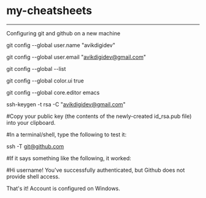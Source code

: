 # my-cheatsheets
----------------------------------------------------------------------------------------------------------
Configuring git and github on a new machine


git config --global user.name "avikdigidev"

git config --global user.email "avikdigidev@gmail.com"

git config --global --list

git config --global color.ui true

git config --global core.editor emacs

ssh-keygen -t rsa -C "avikdigidev@gmail.com"

#Copy your public key (the contents of the newly-created id_rsa.pub file) into your clipboard.

#In a terminal/shell, type the following to test it:

ssh -T git@github.com

#If it says something like the following, it worked:

#Hi username! You've successfully authenticated, but Github does not provide shell access.

That's it! Account is configured on Windows.
